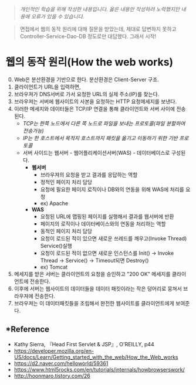 > *개인적인 학습을 위해 작성한 내용입니다. 옳은 내용만 작성하려 노력했지만 내용에 오류가 있을 수 있습니다.*

> 면접에서 웹의 동작 원리에 대해 질문을 받았는데, 제대로 답변하지 못하고 Controller-Service-Dao-DB 정도로만 대답했다. 그래서 시작!
# 웹의 동작 원리(How the web works)
0. Web은 분산환경을 기반으로 한다. 분산환경은 Client-Server 구조.
1. 클라이언트가 URL을 입력하면,
2. 브라우져가 DNS서버로 가서 요청한 URL의 실제 주소(IP)를 찾는다.
3. 브라우져는 서버에 웹사이트의 사본을 요청하는 HTTP 요청메세지를 보낸다.
4. 이러한 메세지와 데이터들은 TCP/IP 연결을 통해 클라이언트와 서버 사이에 전송된다.
    - *TCP는 한쪽 노드에서 다른 쪽 노드로 파일을 보내는 프로토콜(파일 분할하여 전송가능)*
    - *IP는 한 호스트에서 목적지 호스트까지 패킷을 옮기고 이동하기 위한 기반 프로토콜*
    - 서버 사이드는 웹서버 - 웹어플리케이션서버(WAS) - 데이터베이스로 구성된다.
      - **웹서버**
        - 브라우져의 요청을 받고 결과를 응답하는 역할
        - 정적인 페이지 처리 담당
        - 요청에 필요한 페이지 로직이나 DB와의 연동을 위해 WAS에 처리를 요청
        - ex) Apache
      - **WAS**
        - 요청된 URL에 맵핑된 페이지를 실행해서 결과를 웹서버에 반환
        - 페이지의 로직이나 데이터베이스와의 연동을 처리하는 역할
        - 동적인 페이지 처리 담당
        - 요청이 로드된 적이 있으면 새로운 쓰레드를 깨우고(Invoke Thread) Service()실행
        - 요청이 로드된 적이 없으면 새로운 인스턴스를 Init() -> Invoke Thread -> Service() -> Timeout되면 Destroy()
        - ex) Tomcat
5. 메세지를 받은 서버는 클라이언트의 요청을 승인하고 "200 OK" 메세지를 클라이언트에 전송한다.
6. 이후에 서버는 웹사이트의 데이터들을 데이터 패킷이라는 작은 덩어리로 뭉쳐서 브라우져에 전송한다.
7. 브라우져는 이 데이터패킷들을 조립해서 완전한 웹사이트를 클라이언트에게 보여준다.

## *Reference
- Kathy Sierra, 『Head First Servlet & JSP』, O'REILLY, p44
- https://developer.mozilla.org/en-US/docs/Learn/Getting_started_with_the_web/How_the_Web_works
- https://d2.naver.com/helloworld/59361
- https://www.html5rocks.com/en/tutorials/internals/howbrowserswork/
- http://hoonmaro.tistory.com/26
